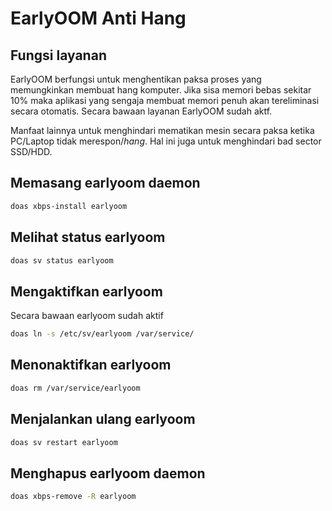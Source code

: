# EarlyOOM Anti Hang

## Fungsi layanan

EarlyOOM berfungsi untuk menghentikan paksa proses yang memungkinkan membuat hang komputer. Jika sisa memori bebas sekitar 10% maka aplikasi yang sengaja membuat memori penuh akan tereliminasi secara otomatis.
Secara bawaan layanan EarlyOOM sudah aktf.

Manfaat lainnya untuk menghindari mematikan mesin secara paksa ketika PC/Laptop tidak merespon/_hang_. Hal ini juga untuk menghindari bad sector SSD/HDD.

## Memasang earlyoom daemon

```bash
doas xbps-install earlyoom
```

## Melihat status earlyoom

```bash
doas sv status earlyoom
```

## Mengaktifkan earlyoom

Secara bawaan earlyoom sudah aktif

```bash
doas ln -s /etc/sv/earlyoom /var/service/
```

## Menonaktifkan earlyoom

```bash
doas rm /var/service/earlyoom
```

## Menjalankan ulang earlyoom

```bash
doas sv restart earlyoom
```

## Menghapus earlyoom daemon

```bash
doas xbps-remove -R earlyoom
```
